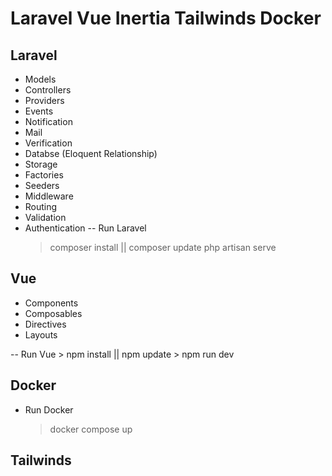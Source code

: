 # Laravel Vue Inertia Tailwinds Docker

## Laravel

-   Models
-   Controllers
-   Providers
-   Events
-   Notification
-   Mail
-   Verification
-   Databse (Eloquent Relationship)
-   Storage
-   Factories
-   Seeders
-   Middleware
-   Routing
-   Validation
-   Authentication
--  Run Laravel
    > composer install || composer update
    > php artisan serve

## Vue

-   Components
-   Composables
-   Directives
-   Layouts

--  Run Vue
    > npm install || npm update
    > npm run dev

## Docker

-   Run Docker
    > docker compose up

## Tailwinds
